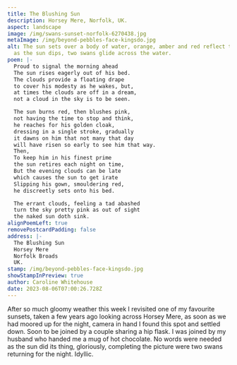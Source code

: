 ```yaml
---
title: The Blushing Sun
description: Horsey Mere, Norfolk, UK.
aspect: landscape
image: /img/swans-sunset-norfolk-6270438.jpg
metaImage: /img/beyond-pebbles-face-kingsdo.jpg
alt: The sun sets over a body of water, orange, amber and red reflect the sky,
  as the sun dips, two swans glide across the water.
poem: |-
  Proud to signal the morning ahead 
  The sun rises eagerly out of his bed.
  The clouds provide a floating drape
  to cover his modesty as he wakes, but,
  at times the clouds are off in a dream,
  not a cloud in the sky is to be seen.

  The sun burns red, then blushes pink,
  not having the time to stop and think,
  he reaches for his golden cloak,
  dressing in a single stroke, gradually
  it dawns on him that not many that day 
  will have risen so early to see him that way.
  Then,
  To keep him in his finest prime
  the sun retires each night on time,
  But the evening clouds can be late 
  which causes the sun to get irate 
  Slipping his gown, smouldering red, 
  he discreetly sets onto his bed.

  The errant clouds, feeling a tad abashed
  turn the sky pretty pink as out of sight
  the naked sun doth sink.
alignPoemLeft: true
removePostcardPadding: false
address: |-
  The Blushing Sun
  Horsey Mere
  Norfolk Broads
  UK.
stamp: /img/beyond-pebbles-face-kingsdo.jpg
showStampInPreview: true
author: Caroline Whitehouse
date: 2023-08-06T07:00:26.728Z
---
```

After so much gloomy weather this week I revisited one of my favourite sunsets, taken a few years ago looking across Horsey Mere, as soon as we had moored up for the night, camera in hand I found this spot and settled down. Soon to be joined by a couple sharing a hip flask. I was joined by my husband who handed me a mug of hot chocolate. No words were needed as the sun did its thing, gloriously, completing the picture were two swans returning for the night. Idyllic.
